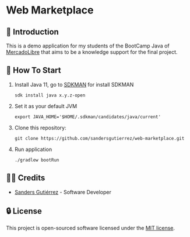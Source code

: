 # Web Marketplace

## 💬️ Introduction

This is a demo application for my students of the BootCamp Java
of [MercadoLibre](https://www.linkedin.com/company/mercadolibre/) that aims to be a knowledge support for the final
project.

## 🏁 How To Start

1. Install Java 11, go to [SDKMAN](https://sdkman.io/install) for install SDKMAN

   ```shell
   sdk install java x.y.z-open
   ```

2. Set it as your default JVM
   ```shell
   export JAVA_HOME='$HOME/.sdkman/candidates/java/current'
   ```
3. Clone this repository:
   ```shell
   git clone https://github.com/sandersgutierrez/web-marketplace.git
   ```
4. Run application
   ```shell
   ./gradlew bootRun
   ```

## 🧔🏿 Credits

- [Sanders Gutiérrez](https://www.linkedin.com/in/sandersgutierrez) - Software Developer

## 🔒 License

This project is open-sourced software licensed under the [MIT license](LICENSE).
